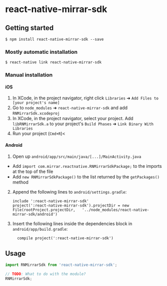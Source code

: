 
# react-native-mirrar-sdk

## Getting started

`$ npm install react-native-mirrar-sdk --save`

### Mostly automatic installation

`$ react-native link react-native-mirrar-sdk`

### Manual installation


#### iOS

1. In XCode, in the project navigator, right click `Libraries` ➜ `Add Files to [your project's name]`
2. Go to `node_modules` ➜ `react-native-mirrar-sdk` and add `RNMirrarSdk.xcodeproj`
3. In XCode, in the project navigator, select your project. Add `libRNMirrarSdk.a` to your project's `Build Phases` ➜ `Link Binary With Libraries`
4. Run your project (`Cmd+R`)<

#### Android

1. Open up `android/app/src/main/java/[...]/MainActivity.java`
  - Add `import com.mirrar.reactnative.RNMirrarSdkPackage;` to the imports at the top of the file
  - Add `new RNMirrarSdkPackage()` to the list returned by the `getPackages()` method
2. Append the following lines to `android/settings.gradle`:
  	```
  	include ':react-native-mirrar-sdk'
  	project(':react-native-mirrar-sdk').projectDir = new File(rootProject.projectDir, 	'../node_modules/react-native-mirrar-sdk/android')
  	```
3. Insert the following lines inside the dependencies block in `android/app/build.gradle`:
  	```
      compile project(':react-native-mirrar-sdk')
  	```


## Usage
```javascript
import RNMirrarSdk from 'react-native-mirrar-sdk';

// TODO: What to do with the module?
RNMirrarSdk;
```
  